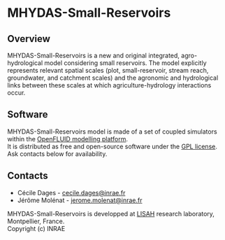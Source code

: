 # MHYDAS-Small-Reservoirs

## Overview

MHYDAS-Small-Reservoirs is a new and original integrated, agro-hydrological model considering small reservoirs. The model explicitly represents relevant spatial scales (plot, small-reservoir, stream reach, groundwater, and catchment scales) and the agronomic and hydrological links between these scales at which
agriculture-hydrology interactions occur. 


## Software

MHYDAS-Small-Reservoirs model is made of a set of coupled simulators within the [OpenFLUID modelling platform](https://www.openfluid-project.org/).  
It is distributed as free and open-source software under the [GPL license](LICENSE). Ask contacts below for availability.


## Contacts

*  Cécile Dages - [cecile.dages@inrae.fr](mailto:cecile.dages@inrae.fr)
*  Jérôme Molénat - [jerome.molenat@inrae.fr](mailto:jerome.molenat@inrae.fr)

MHYDAS-Small-Reservoirs is developped at [LISAH](http://www.umr-lisah.fr/?q=en) research laboratory, Montpellier, France.  
Copyright (c) INRAE